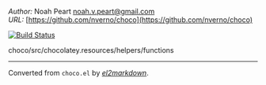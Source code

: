*Author:* Noah Peart <noah.v.peart@gmail.com><br>
*URL:* [https://github.com/nverno/choco](https://github.com/nverno/choco)<br>

[![Build Status](https://travis-ci.org/nverno/choco.svg?branch=master)](https://travis-ci.org/nverno/choco)

choco/src/chocolatey.resources/helpers/functions


---
Converted from `choco.el` by [*el2markdown*](https://github.com/Lindydancer/el2markdown).
